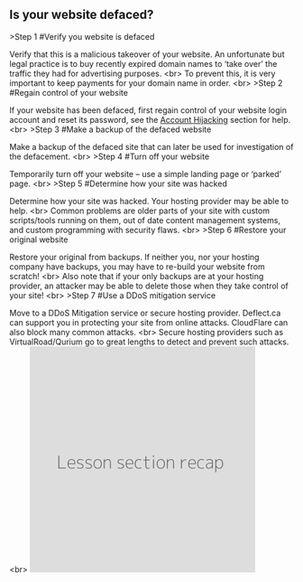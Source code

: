 
## Is your website defaced?

&gt;Step 1
#Verify you website is defaced

 Verify that this is a malicious takeover of your website. An unfortunate but legal practice is to buy recently expired domain names to ‘take over’ the traffic they had for advertising purposes.
&lt;br&gt;
To prevent this, it is very important to keep payments for your domain name in order.
&lt;br&gt;
&gt;Step 2
#Regain control of your website

If your website has been defaced, first regain control of your website login account and reset its password, see the [Account Hijacking](en/topics/practice-1-emergencies/2-account-hijacked/1-1-intro.md) section for help.
&lt;br&gt;
&gt;Step 3
#Make a backup of the defaced website

Make a backup of the defaced site that can later be used for investigation of the defacement.
&lt;br&gt;
&gt;Step 4
#Turn off your website

Temporarily turn off your website – use a simple landing page or ‘parked’ page.
&lt;br&gt;
&gt;Step 5
#Determine how your site was hacked

Determine how your site was hacked. Your hosting provider may be able to help.
&lt;br&gt;
Common problems are older parts of your site with custom scripts/tools running on them, out of date content management systems, and custom programming with security flaws.
&lt;br&gt;
&gt;Step 6
#Restore your original website

Restore your original from backups. If neither you, nor your hosting company have backups, you may have to re-build your website from scratch!
&lt;br&gt;
Also note that if your only backups are at your hosting provider, an attacker may be able to delete those when they take control of your site!
&lt;br&gt;
&gt;Step 7
#Use a DDoS mitigation service

Move to a DDoS Mitigation service or secure hosting provider. Deflect.ca can support you in protecting your site from online attacks. CloudFlare can also block many common attacks.
&lt;br&gt;
Secure hosting providers such as VirtualRoad/Qurium go to great lengths to detect and prevent such attacks.
&lt;br&gt;
![](recap.png)
